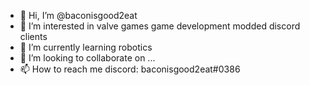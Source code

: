- 👋 Hi, I’m @baconisgood2eat
- 👀 I’m interested in valve games game development modded discord clients
- 🌱 I’m currently learning robotics
- 💞️ I’m looking to collaborate on ...
- 📫 How to reach me discord: baconisgood2eat#0386

<!---
baconisgood2eat/baconisgood2eat is a ✨ special ✨ repository because its `README.md` (this file) appears on your GitHub profile.
You can click the Preview link to take a look at your changes.
--->
